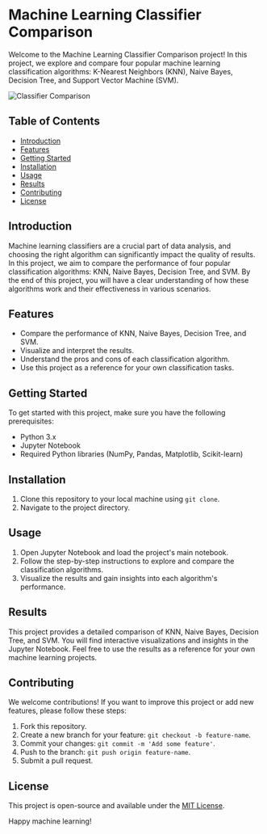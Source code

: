 # Machine Learning Classifier Comparison

Welcome to the Machine Learning Classifier Comparison project! In this project, we explore and compare four popular machine learning classification algorithms: K-Nearest Neighbors (KNN), Naive Bayes, Decision Tree, and Support Vector Machine (SVM).

![Classifier Comparison](your_image.png)

## Table of Contents
- [Introduction](#introduction)
- [Features](#features)
- [Getting Started](#getting-started)
- [Installation](#installation)
- [Usage](#usage)
- [Results](#results)
- [Contributing](#contributing)
- [License](#license)

## Introduction
Machine learning classifiers are a crucial part of data analysis, and choosing the right algorithm can significantly impact the quality of results. In this project, we aim to compare the performance of four popular classification algorithms: KNN, Naive Bayes, Decision Tree, and SVM. By the end of this project, you will have a clear understanding of how these algorithms work and their effectiveness in various scenarios.

## Features
- Compare the performance of KNN, Naive Bayes, Decision Tree, and SVM.
- Visualize and interpret the results.
- Understand the pros and cons of each classification algorithm.
- Use this project as a reference for your own classification tasks.

## Getting Started
To get started with this project, make sure you have the following prerequisites:

- Python 3.x
- Jupyter Notebook
- Required Python libraries (NumPy, Pandas, Matplotlib, Scikit-learn)

## Installation
1. Clone this repository to your local machine using `git clone`.
2. Navigate to the project directory.

## Usage
1. Open Jupyter Notebook and load the project's main notebook.
2. Follow the step-by-step instructions to explore and compare the classification algorithms.
3. Visualize the results and gain insights into each algorithm's performance.

## Results
This project provides a detailed comparison of KNN, Naive Bayes, Decision Tree, and SVM. You will find interactive visualizations and insights in the Jupyter Notebook. Feel free to use the results as a reference for your own machine learning projects.

## Contributing
We welcome contributions! If you want to improve this project or add new features, please follow these steps:
1. Fork this repository.
2. Create a new branch for your feature: `git checkout -b feature-name`.
3. Commit your changes: `git commit -m 'Add some feature'`.
4. Push to the branch: `git push origin feature-name`.
5. Submit a pull request.

## License
This project is open-source and available under the [MIT License](LICENSE).

Happy machine learning!

